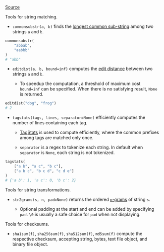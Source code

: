 [Source](https://github.com/chuanconggao/extratools/blob/master/extratools/strtools.py)

Tools for string matching.

- `commonsubstr(a, b)` finds the [longest common sub-string](https://en.wikipedia.org/wiki/Longest_common_substring_problem) among two strings `a` and `b`.

``` python
commonsubstr(
    "abbab",
    "aabbb"
)
# "abb"
```

- `editdist(a, b, bound=inf)` computes the [edit distance](https://en.wikipedia.org/wiki/Edit_distance) between two strings `a` and `b`.

    - To speedup the computation, a threshold of maximum cost `bound=inf` can be specified. When there is no satisfying result, `None` is returned.

``` python
editdist("dog", "frog")
# 2
```

- `tagstats(tags, lines, separator=None)` efficiently computes the number of lines containing each tag.

    - [TagStats](https://github.com/chuanconggao/TagStats) is used to compute efficiently, where the common prefixes among tags are matched only once.

    - `separator` is a regex to tokenize each string. In default when `separator` is `None`, each string is not tokenized.

``` python
tagstats(
    ["a b", "a c", "b c"],
    ["a b c", "b c d", "c d e"]
)
# {'a b': 1, 'a c': 0, 'b c': 2}
```

Tools for string transformations.

- `str2grams(s, n, pad=None)` returns the ordered [`n`-grams](https://en.wikipedia.org/wiki/N-gram) of string `s`.

    - Optional padding at the start and end can be added by specifying `pad`. `\0` is usually a safe choice for `pad` when not displaying.

Tools for checksums.

- `sha1sum(f)`, `sha256sum(f)`, `sha512sum(f)`, `md5sum(f)` compute the respective checksum, accepting string, bytes, text file object, and binary file object.

<a name="rangetools"></a>

